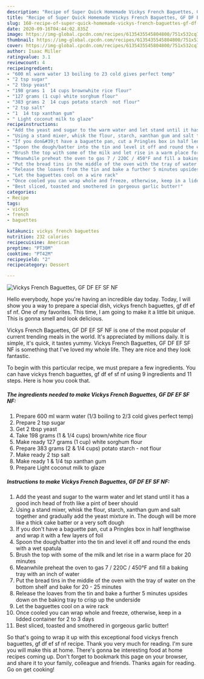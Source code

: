 ```yaml
---
description: "Recipe of Super Quick Homemade Vickys French Baguettes, GF DF EF SF NF"
title: "Recipe of Super Quick Homemade Vickys French Baguettes, GF DF EF SF NF"
slug: 160-recipe-of-super-quick-homemade-vickys-french-baguettes-gf-df-ef-sf-nf
date: 2020-09-16T04:44:02.835Z
image: https://img-global.cpcdn.com/recipes/6135435545804800/751x532cq70/vickys-french-baguettes-gf-df-ef-sf-nf-recipe-main-photo.jpg
thumbnail: https://img-global.cpcdn.com/recipes/6135435545804800/751x532cq70/vickys-french-baguettes-gf-df-ef-sf-nf-recipe-main-photo.jpg
cover: https://img-global.cpcdn.com/recipes/6135435545804800/751x532cq70/vickys-french-baguettes-gf-df-ef-sf-nf-recipe-main-photo.jpg
author: Isaac Miller
ratingvalue: 3.1
reviewcount: 4
recipeingredient:
- "600 ml warm water 13 boiling to 23 cold gives perfect temp"
- "2 tsp sugar"
- "2 tbsp yeast"
- "198 grams 1  14 cups brownwhite rice flour"
- "127 grams (1 cup) white sorghum flour"
- "383 grams 2  14 cups potato starch  not flour"
- "2 tsp salt"
- "1  14 tsp xanthan gum"
- " Light coconut milk to glaze"
recipeinstructions:
- "Add the yeast and sugar to the warm water and let stand until it has a good inch head of froth like a pint of beer should"
- "Using a stand mixer, whisk the flour, starch, xanthan gum and salt together and gradually add the yeast mixture in. The dough will be more like a thick cake batter or a very soft dough"
- "If you don&#39;t have a baguette pan, cut a Pringles box in half lengthwise and wrap it with a few layers of foil"
- "Spoon the dough/batter into the tin and level it off and round the ends with a wet spatula"
- "Brush the top with some of the milk and let rise in a warm place for 20 minutes"
- "Meanwhile preheat the oven to gas 7 / 220C / 450°F and fill a baking tray with an inch of water"
- "Put the bread tins in the middle of the oven with the tray of water on the bottom shelf and bake for 20 - 25 minutes"
- "Release the loaves from the tin and bake a further 5 minutes upsides down on the baking tray to crisp up the underside"
- "Let the baguettes cool on a wire rack"
- "Once cooled you can wrap whole and freeze, otherwise, keep in a lidded container for 2 to 3 days"
- "Best sliced, toasted and smothered in gorgeous garlic butter!"
categories:
- Recipe
tags:
- vickys
- french
- baguettes

katakunci: vickys french baguettes 
nutrition: 232 calories
recipecuisine: American
preptime: "PT30M"
cooktime: "PT42M"
recipeyield: "2"
recipecategory: Dessert

---
```



![Vickys French Baguettes, GF DF EF SF NF](https://img-global.cpcdn.com/recipes/6135435545804800/751x532cq70/vickys-french-baguettes-gf-df-ef-sf-nf-recipe-main-photo.jpg)

Hello everybody, hope you're having an incredible day today. Today, I will show you a way to prepare a special dish, vickys french baguettes, gf df ef sf nf. One of my favorites. This time, I am going to make it a little bit unique. This is gonna smell and look delicious.

Vickys French Baguettes, GF DF EF SF NF is one of the most popular of current trending meals in the world. It's appreciated by millions daily. It is simple, it's quick, it tastes yummy. Vickys French Baguettes, GF DF EF SF NF is something that I've loved my whole life. They are nice and they look fantastic.




To begin with this particular recipe, we must prepare a few ingredients. You can have vickys french baguettes, gf df ef sf nf using 9 ingredients and 11 steps. Here is how you cook that.

##### The ingredients needed to make Vickys French Baguettes, GF DF EF SF NF:

1. Prepare 600 ml warm water (1/3 boiling to 2/3 cold gives perfect temp)
1. Prepare 2 tsp sugar
1. Get 2 tbsp yeast
1. Take 198 grams (1 &amp; 1/4 cups) brown/white rice flour
1. Make ready 127 grams (1 cup) white sorghum flour
1. Prepare 383 grams (2 &amp; 1/4 cups) potato starch - not flour
1. Make ready 2 tsp salt
1. Make ready 1 &amp; 1/4 tsp xanthan gum
1. Prepare  Light coconut milk to glaze




##### Instructions to make Vickys French Baguettes, GF DF EF SF NF:

1. Add the yeast and sugar to the warm water and let stand until it has a good inch head of froth like a pint of beer should
1. Using a stand mixer, whisk the flour, starch, xanthan gum and salt together and gradually add the yeast mixture in. The dough will be more like a thick cake batter or a very soft dough
1. If you don&#39;t have a baguette pan, cut a Pringles box in half lengthwise and wrap it with a few layers of foil
1. Spoon the dough/batter into the tin and level it off and round the ends with a wet spatula
1. Brush the top with some of the milk and let rise in a warm place for 20 minutes
1. Meanwhile preheat the oven to gas 7 / 220C / 450°F and fill a baking tray with an inch of water
1. Put the bread tins in the middle of the oven with the tray of water on the bottom shelf and bake for 20 - 25 minutes
1. Release the loaves from the tin and bake a further 5 minutes upsides down on the baking tray to crisp up the underside
1. Let the baguettes cool on a wire rack
1. Once cooled you can wrap whole and freeze, otherwise, keep in a lidded container for 2 to 3 days
1. Best sliced, toasted and smothered in gorgeous garlic butter!




So that's going to wrap it up with this exceptional food vickys french baguettes, gf df ef sf nf recipe. Thank you very much for reading. I'm sure you will make this at home. There's gonna be interesting food at home recipes coming up. Don't forget to bookmark this page on your browser, and share it to your family, colleague and friends. Thanks again for reading. Go on get cooking!

